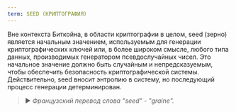 ```yaml
---
term: SEED (КРИПТОГРАФИЯ)
---
```


Вне контекста Биткойна, в области криптографии в целом, seed (зерно) является начальным значением, используемым для генерации криптографических ключей или, в более широком смысле, любого типа данных, производимых генератором псевдослучайных чисел. Это начальное значение должно быть случайным и непредсказуемым, чтобы обеспечить безопасность криптографической системы. Действительно, seed вносит энтропию в систему, но последующий процесс генерации детерминирован.

> ► *Французский перевод слова "seed" - "graine".*